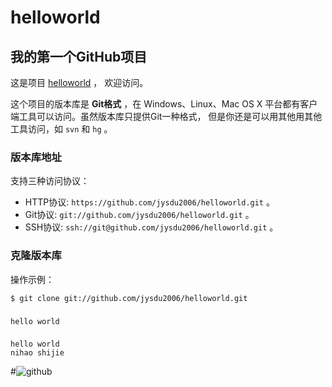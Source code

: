 helloworld
==========
## 我的第一个GitHub项目

这是项目 [helloworld](https://github.com/jysdu2006/helloworld) ，
欢迎访问。

这个项目的版本库是 **Git格式** ，在 Windows、Linux、Mac OS X
平台都有客户端工具可以访问。虽然版本库只提供Git一种格式，
但是你还是可以用其他用其他工具访问，如 ``svn`` 和 ``hg`` 。

### 版本库地址

支持三种访问协议：

* HTTP协议: `https://github.com/jysdu2006/helloworld.git` 。
* Git协议: `git://github.com/jysdu2006/helloworld.git` 。
* SSH协议: `ssh://git@github.com/jysdu2006/helloworld.git` 。

### 克隆版本库

操作示例：

    $ git clone git://github.com/jysdu2006/helloworld.git
###
    hello world
###
    hello world
    nihao shijie
#![github](http://tupian.hbrc.com/joke/UpFilesnew/2012/6/23/201262303147971.jpg)
